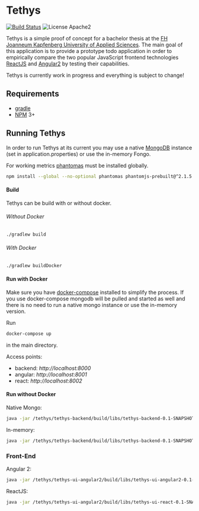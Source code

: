 # Tethys
[![Build Status](https://travis-ci.org/fridayy/tethys.svg?branch=master)](https://travis-ci.org/fridayy/tethys) ![License Apache2](https://go-shields.herokuapp.com/license-Apache%202.0-red.png)

Tethys is a simple proof of concept for a bachelor thesis at the [FH Joanneum Kapfenberg University of Applied Sciences](http://www.fh-joanneum.at).
The main goal of this application is to provide a prototype todo application in order to empirically compare the two popular JavaScript frontend technologies
[ReactJS](https://facebook.github.io/react/) and [Angular2](https://angular.io/) by testing their capabilities.

Tethys is currently work in progress and everything is subject to change!

## Requirements
* [gradle](https://github.com/gradle/gradle)
* [NPM](https://www.npmjs.com/) 3+

## Running Tethys

In order to run Tethys at its current you may use a native [MongoDB](https://www.mongodb.com/) instance (set in application.properties)
or use the in-memory Fongo.

For working metrics [phantomas](https://github.com/macbre/phantomas) must be installed globally.
```sh
npm install --global --no-optional phantomas phantomjs-prebuilt@^2.1.5
```

#### Build
Tethys can be build with or without docker.

###### Without Docker
```sh
./gradlew build
```

###### With Docker
```sh
./gradlew buildDocker
```

#### Run with Docker
Make sure you have [docker-compose](https://docs.docker.com/compose/) installed to simplify the process.
If you use docker-compose mongodb will be pulled and started as well and there is no need to run a native mongo instance 
or use the in-memory version.

Run 
```sh
docker-compose up
```
in the main directory.

Access points:
* backend: *http://localhost:8000* 
* angular: *http://localhost:8001* 
* react: *http://localhost:8002*

#### Run without Docker
Native Mongo:
```sh
java -jar /tethys/tethys-backend/build/libs/tethys-backend-0.1-SNAPSHOT.jar 
```

In-memory:
```sh
java -jar /tethys/tethys-backend/build/libs/tethys-backend-0.1-SNAPSHOT.jar --spring.profiles.active=dev 
```

### Front-End
Angular 2:
```sh
java -jar /tethys/tethys-ui-angular2/build/libs/tethys-ui-angular2-0.1-SNAPSHOT.jar
```

ReactJS:
```sh
java -jar /tethys/tethys-ui-angular2/build/libs/tethys-ui-react-0.1-SNAPSHOT.jar
```